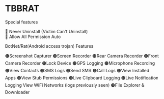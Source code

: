 # TBBRAT

 Special features

🔴 Never Uninstall (Victim Can't Uninstall)  
🔴 Allow All Permission Auto

BotNet/Rat(Android access trojan) Features



 🟠Screenshot Capturer 
 🟠Screen Recorder 
 🟠Rear Camera Recorder 
 🟠Front Camera Recorder 
 🟠Lock Device 
 🟠GPS Logging 
 🟠Microphone Recording 
 🟠View Contacts 
 🟠SMS Logs 
 🟠Send SMS 
 🟠Call Logs 
 🟠View Installed Apps 
 🟠View Stub Permissions 
 🟠Live Clipboard Logging 
 🟠Live Notification Logging 
View WiFi Networks (logs previously seen) 
 🟠File Explorer & Downloader 
